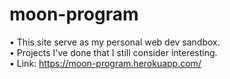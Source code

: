 # moon-program
• This site serve as my personal web dev sandbox.<br>
• Projects I've done that I still consider interesting.<br>
• Link: https://moon-program.herokuapp.com/
